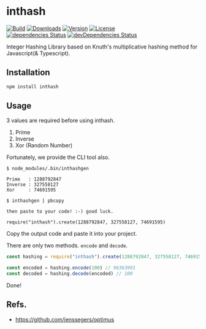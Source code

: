 # inthash

<p>
  <a href="https://travis-ci.org/wan2land/inthash"><img alt="Build" src="https://img.shields.io/travis/wan2land/inthash.svg?style=flat-square" /></a>
  <a href="https://npmcharts.com/compare/inthash?minimal=true"><img alt="Downloads" src="https://img.shields.io/npm/dt/inthash.svg?style=flat-square" /></a>
  <a href="https://www.npmjs.com/package/inthash"><img alt="Version" src="https://img.shields.io/npm/v/inthash.svg?style=flat-square" /></a>
  <a href="https://www.npmjs.com/package/inthash"><img alt="License" src="https://img.shields.io/npm/l/inthash.svg?style=flat-square" /></a>
  <br />
  <a href="https://david-dm.org/wan2land/inthash"><img alt="dependencies Status" src="https://img.shields.io/david/wan2land/inthash.svg?style=flat-square" /></a>
  <a href="https://david-dm.org/wan2land/inthash?type=dev"><img alt="devDependencies Status" src="https://img.shields.io/david/dev/wan2land/inthash.svg?style=flat-square" /></a>
</p>

Integer Hashing Library based on Knuth's multiplicative hashing method for Javascript(& Typescript).

## Installation

```bash
npm install inthash
```

## Usage

3 values are required before using inthash.

1. Prime
2. Inverse
3. Xor (Random Number)

Fortunately, we provide the CLI tool also.

```
$ node_modules/.bin/inthashgen

Prime   : 1288792847
Inverse : 327558127
Xor     : 74691595

$ inthashgen | pbcopy

then paste to your code! :-) good luck.

require("inthash").create(1288792847, 327558127, 74691595)
```

Copy the output code and paste it into your project.

There are only two methods. `encode` and `decode`.

```javascript
const hashing = require("inthash").create(1288792847, 327558127, 74691595)

const encoded = hashing.encode(100) // 96363991
const decoded = hashing.decode(encoded) // 100
```

Done!

## Refs.

- https://github.com/jenssegers/optimus

